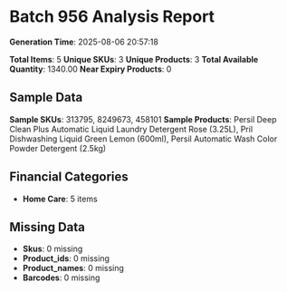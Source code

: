 # Batch 956 Analysis Report

**Generation Time**: 2025-08-06 20:57:18

**Total Items**: 5
**Unique SKUs**: 3
**Unique Products**: 3
**Total Available Quantity**: 1340.00
**Near Expiry Products**: 0

## Sample Data
**Sample SKUs**: 313795, 8249673, 458101
**Sample Products**: Persil Deep Clean Plus Automatic Liquid Laundry Detergent Rose (3.25L), Pril Dishwashing Liquid Green Lemon (600ml), Persil Automatic Wash Color Powder Detergent (2.5kg)

## Financial Categories
- **Home Care**: 5 items

## Missing Data
- **Skus**: 0 missing
- **Product_ids**: 0 missing
- **Product_names**: 0 missing
- **Barcodes**: 0 missing
